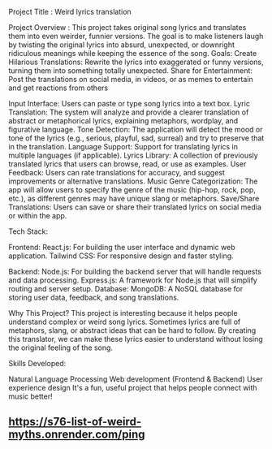 
Project Title : Weird lyrics translation

Project Overview : This project takes original song lyrics and translates them into even weirder, funnier versions. The goal is to make listeners laugh by twisting the original lyrics into absurd, unexpected, or downright ridiculous meanings while keeping the essence of the song. Goals: Create Hilarious Translations: Rewrite the lyrics into exaggerated or funny versions, turning them into something totally unexpected. Share for Entertainment: Post the translations on social media, in videos, or as memes to entertain and get reactions from others

Input Interface: Users can paste or type song lyrics into a text box.
Lyric Translation: The system will analyze and provide a clearer translation of abstract or metaphorical lyrics, explaining metaphors, wordplay, and figurative language.
Tone Detection: The application will detect the mood or tone of the lyrics (e.g., serious, playful, sad, surreal) and try to preserve that in the translation.
Language Support: Support for translating lyrics in multiple languages (if applicable).
Lyrics Library:
A collection of previously translated lyrics that users can browse, read, or use as examples.
User Feedback: Users can rate translations for accuracy, and suggest improvements or alternative translations.
Music Genre Categorization: The app will allow users to specify the genre of the music (hip-hop, rock, pop, etc.), as different genres may have unique slang or metaphors.
Save/Share Translations: Users can save or share their translated lyrics on social media or within the app.

Tech Stack:

Frontend:
React.js: For building the user interface and dynamic web application.
Tailwind CSS: For responsive design and faster styling.

Backend:
Node.js: For building the backend server that will handle requests and data processing.
Express.js: A framework for Node.js that will simplify routing and server setup.
Database:
MongoDB: A NoSQL database for storing user data, feedback, and song translations.


Why This Project?
This project is interesting because it helps people understand complex or weird song lyrics. Sometimes lyrics are full of metaphors, slang, or abstract ideas that can be hard to follow. By creating this translator, we can make these lyrics easier to understand without losing the original feeling of the song.

Skills Developed:

Natural Language Processing
Web development (Frontend & Backend)
User experience design
It's a fun, useful project that helps people connect with music better!

## https://s76-list-of-weird-myths.onrender.com/ping
